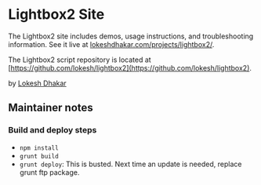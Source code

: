 # Lightbox2 Site

The Lightbox2 site includes demos, usage instructions, and troubleshooting information. See it live at [lokeshdhakar.com/projects/lightbox2/](http://lokeshdhakar.com/projects/lightbox2/).

The Lightbox2 script repository is located at [https://github.com/lokesh/lightbox2](https://github.com/lokesh/lightbox2).

by [Lokesh Dhakar](http://www.lokeshdhakar.com)


## Maintainer notes

### Build and deploy steps

- ```npm install```
- ```grunt build```
- ```grunt deploy```: This is busted. Next time an update is needed, replace grunt ftp package.
